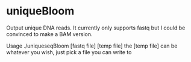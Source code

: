 uniqueBloom
===========

Output unique DNA reads. It currently only supports fastq but I could be convinced to make a BAM version.

Usage 
./uniqueseqBloom [fastq file] [temp file]
the [temp file] can be whatever you wish, just pick a file you can write to

